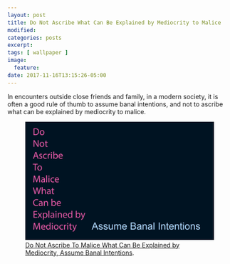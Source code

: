 ```yaml
---
layout: post
title: Do Not Ascribe What Can Be Explained by Mediocrity to Malice
modified:
categories: posts
excerpt:
tags: [ wallpaper ]
image:
  feature:
date: 2017-11-16T13:15:26-05:00
---
```


In encounters outside close friends and family, in a modern society, it is often a good rule of thumb to assume banal intentions, and not to ascribe what can be explained by mediocrity to malice.

<figure>
	<a href="/Wallpapers/BanalIntentionsMediocrityNotEvil.jpg"><img src="/Wallpapers/BanalIntentionsMediocrityNotEvil.jpg"></a>
	<figcaption><a href="" title="Do Not Ascribe To Malice What Can Be Explained by Mediocrity, Assume Banal Intentions">Do Not Ascribe To Malice What Can Be Explained by Mediocrity, Assume Banal Intentions</a>.</figcaption>
</figure>